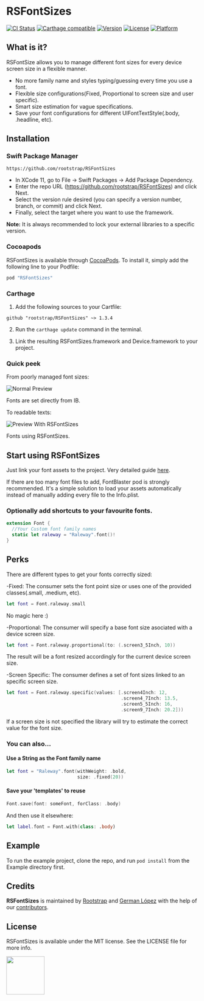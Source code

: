 # RSFontSizes

[![CI Status](http://img.shields.io/travis/rootstrap/RSFontSizes.svg?style=flat&colorA=000000)](https://travis-ci.org/rootstrap/RSFontSizes)
[![Carthage compatible](https://img.shields.io/badge/Carthage-compatible-4BC51D.svg?style=flat&colorA=000000)](https://github.com/Carthage/Carthage)
[![Version](https://img.shields.io/cocoapods/v/RSFontSizes.svg?style=flat&colorA=000000)](http://cocoapods.org/pods/RSFontSizes)
[![License](https://img.shields.io/cocoapods/l/RSFontSizes.svg?style=flat&colorA=000000)](http://cocoapods.org/pods/RSFontSizes)
[![Platform](https://img.shields.io/cocoapods/p/RSFontSizes.svg?style=flat&colorA=000000)](http://cocoapods.org/pods/RSFontSizes)



## What is it?

RSFontSize allows you to manage different font sizes for every device screen size in a flexible manner.
- No more family name and styles typing/guessing every time you use a font.
- Flexible size configurations(Fixed, Proportional to screen size and user specific).
- Smart size estimation for vague specifications.
- Save your font configurations for different UIFontTextStyle(.body, .headline, etc).

## Installation

### Swift Package Manager

```
https://github.com/rootstrap/RSFontSizes
```

- In XCode 11, go to File -> Swift Packages -> Add Package Dependency.
- Enter the repo URL (https://github.com/rootstrap/RSFontSizes) and click Next.
- Select the version rule desired (you can specify a version number, branch, or commit) and click Next.
- Finally, select the target where you want to use the framework.

**Note:** It is always recommended to lock your external libraries to a specific version.

### Cocoapods

RSFontSizes is available through [CocoaPods](http://cocoapods.org). To install
it, simply add the following line to your Podfile:

```ruby
pod "RSFontSizes"
```

### Carthage

1. Add the following sources to your Cartfile:

```
github "rootstrap/RSFontSizes" ~> 1.3.4
```

2. Run the `carthage update` command in the terminal.

3. Link the resulting RSFontSizes.framework and Device.framework to your project.


### Quick peek

From poorly managed font sizes:

![Normal Preview](https://github.com/rootstrap/RSFontSizes/blob/master/fixed-font-sizes.jpg?raw=true)

Fonts are set directly from IB.

To readable texts:

![Preview With RSFontSizes](https://github.com/rootstrap/RSFontSizes/blob/master/dynamic-font-sizes.jpg?raw=true)

Fonts using RSFontSizes.


## Start using RSFontSizes

Just link your font assets to the project. Very detailed guide [here](http://codewithchris.com/common-mistakes-with-adding-custom-fonts-to-your-ios-app/).

If there are too many font files to add, FontBlaster pod is strongly recommended.
It's a simple solution to load your assets automatically instead of manually adding every file to the Info.plist.

### Optionally add shortcuts to your favourite fonts.

```swift
extension Font {
  //Your Custom font family names
  static let raleway = "Raleway".font()!
}
```

## Perks

There are different types to get your fonts correctly sized:

-Fixed: The consumer sets the font point size or uses one of the provided classes(.small, .medium, etc). 

```swift
let font = Font.raleway.small
```

No magic here :)

-Proportional: The consumer will specify a base font size asociated with a device screen size. 

```swift
let font = Font.raleway.proportional(to: (.screen3_5Inch, 10))
```

The result will be a font resized accordingly for the current device screen size.  

-Screen Specific: The consumer defines a set of font sizes linked to an specific screen size. 

```swift
let font = Font.raleway.specific(values: [.screen4Inch: 12, 
                                          .screen4_7Inch: 13.5,
                                          .screen5_5Inch: 16,
                                          .screen9_7Inch: 20.2]))
```

If a screen size is not specified the library will try to estimate the correct value for the font size.

### You can also...

#### Use a String as the Font family name

```swift
let font = "Raleway".font(withWeight: .bold,
                          size: .fixed(20))
```

#### Save your 'templates' to reuse

```swift
Font.save(font: someFont, forClass: .body)
```

And then use it elsewhere:

```swift
let label.font = Font.with(class: .body)
```

## Example

To run the example project, clone the repo, and run `pod install` from the Example directory first.


## Credits

**RSFontSizes** is maintained by [Rootstrap](http://www.rootstrap.com) and [German López](https://github.com/glm4) with the help of our [contributors](https://github.com/rootstrap/RSFontSizes/contributors).

## License

RSFontSizes is available under the MIT license. See the LICENSE file for more info.

[<img src="https://s3-us-west-1.amazonaws.com/rootstrap.com/img/rs.png" width="100"/>](http://www.rootstrap.com)
